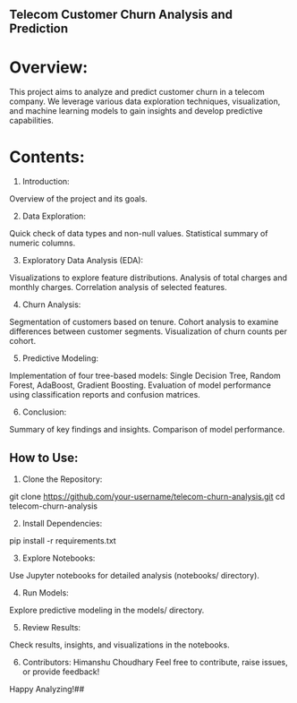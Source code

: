 ## Telecom Customer Churn Analysis and Prediction

# Overview:

This project aims to analyze and predict customer churn in a telecom company. We leverage various data exploration techniques, visualization, and machine learning models to gain insights and develop predictive capabilities.

# Contents:

1. Introduction:

Overview of the project and its goals.

2. Data Exploration:

Quick check of data types and non-null values.
Statistical summary of numeric columns.

3. Exploratory Data Analysis (EDA):

Visualizations to explore feature distributions.
Analysis of total charges and monthly charges.
Correlation analysis of selected features.

4. Churn Analysis:

Segmentation of customers based on tenure.
Cohort analysis to examine differences between customer segments.
Visualization of churn counts per cohort.

5. Predictive Modeling:

Implementation of four tree-based models: Single Decision Tree, Random Forest, AdaBoost, Gradient Boosting.
Evaluation of model performance using classification reports and confusion matrices.

6. Conclusion:

Summary of key findings and insights.
Comparison of model performance.

## How to Use:

1. Clone the Repository:

git clone https://github.com/your-username/telecom-churn-analysis.git
cd telecom-churn-analysis

2. Install Dependencies:

pip install -r requirements.txt

3. Explore Notebooks:

Use Jupyter notebooks for detailed analysis (notebooks/ directory).

4. Run Models:

Explore predictive modeling in the models/ directory.

5. Review Results:

Check results, insights, and visualizations in the notebooks.

6. Contributors:
Himanshu Choudhary
Feel free to contribute, raise issues, or provide feedback!

Happy Analyzing!##